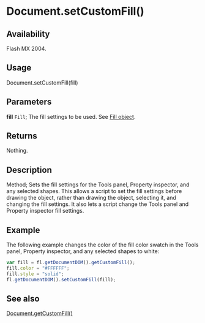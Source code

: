 # Document.setCustomFill()

## Availability

Flash MX 2004.

## Usage

Document.setCustomFill(fill)

## Parameters

**fill** `Fill`; The fill settings to be used. See [Fill object](../Fill_object/Fill_summary.md).

## Returns

Nothing.

## Description

Method; Sets the fill settings for the Tools panel, Property inspector, and any selected shapes. This allows a script to set the fill settings before drawing the object, rather than drawing the object, selecting it, and changing the fill settings. It also lets a script change the Tools panel and Property inspector fill settings.

## Example

The following example changes the color of the fill color swatch in the Tools panel, Property inspector, and any selected shapes to white:

```javascript
var fill = fl.getDocumentDOM().getCustomFill();
fill.color = "#FFFFFF";
fill.style = "solid";
fl.getDocumentDOM().setCustomFill(fill);
```

## See also

[Document.getCustomFill()](../Document_object/Document74.md)
